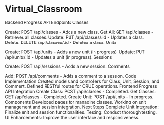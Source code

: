 ﻿# Virtual_Classroom
 Backend Progress
API Endpoints
Classes

Create: POST /api/classes - Adds a new class.
Get All: GET /api/classes - Retrieves all classes.
Update: PUT /api/classes/:id - Updates a class.
Delete: DELETE /api/classes/:id - Deletes a class.
Units

Create: POST /api/units - Adds a new unit (in progress).
Update: PUT /api/units/:id - Updates a unit (in progress).
Sessions

Create: POST /api/sessions - Adds a new session.
Comments

Add: POST /api/comments - Adds a comment to a session.
Code Implementation
Created models and controllers for Class, Unit, Session, and Comment.
Defined RESTful routes for CRUD operations.
Frontend Progress
API Integration
Create Class: POST /api/classes - Completed.
Get Classes: GET /api/classes - Completed.
Create Unit: POST /api/units - In progress.
Components
Developed pages for managing classes.
Working on unit management and session integration.
Next Steps
Complete Unit Integration: Finalize unit and session functionalities.
Testing: Conduct thorough testing.
UI Enhancements: Improve the user interface and responsiveness.

